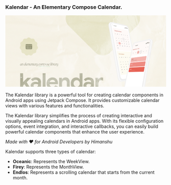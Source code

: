 ### Kalendar - An Elementary Compose Calendar.

![Kalendar](img/banner.png)

The Kalendar library is a powerful tool for creating calendar components in Android apps using Jetpack Compose. It provides customizable calendar views with various features and functionalities.

The Kalendar library simplifies the process of creating interactive and visually appealing calendars in Android apps. With its flexible configuration options, event integration, and interactive callbacks, you can easily build powerful calendar components that enhance the user experience.

_Made with ❤️ for Android Developers by Himanshu_


Kalendar supports three types of calendar:
-  **Oceanic**: Represents the WeekView.
-  **Firey**: Represents the MonthView.
-  **Endlos**: Represents a scrolling calendar that starts from the current month.
  
